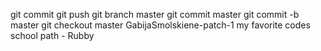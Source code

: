 git commit
git push
git branch master
git commit master
git commit -b master
git checkout master
GabijaSmolskiene-patch-1
my favorite codes school path - Rubby
